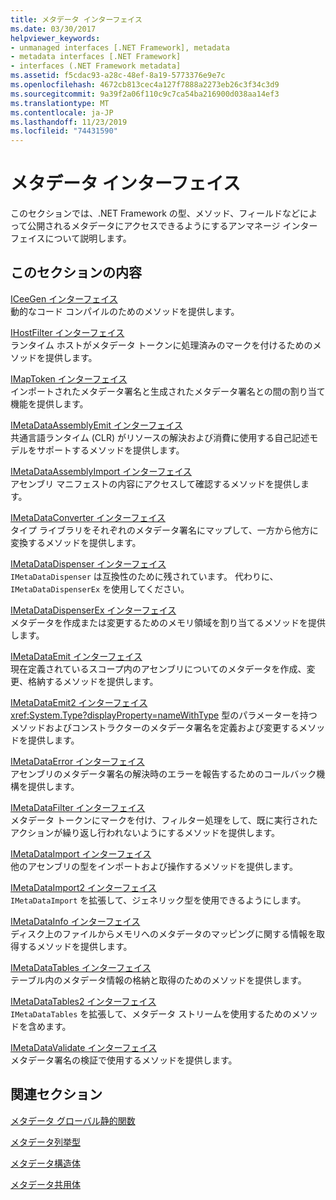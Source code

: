 ```yaml
---
title: メタデータ インターフェイス
ms.date: 03/30/2017
helpviewer_keywords:
- unmanaged interfaces [.NET Framework], metadata
- metadata interfaces [.NET Framework]
- interfaces (.NET Framework metadata]
ms.assetid: f5cdac93-a28c-48ef-8a19-5773376e9e7c
ms.openlocfilehash: 4672cb813cec4a127f7888a2273eb26c3f34c3d9
ms.sourcegitcommit: 9a39f2a06f110c9c7ca54ba216900d038aa14ef3
ms.translationtype: MT
ms.contentlocale: ja-JP
ms.lasthandoff: 11/23/2019
ms.locfileid: "74431590"
---
```

# <a name="metadata-interfaces"></a>メタデータ インターフェイス
このセクションでは、.NET Framework の型、メソッド、フィールドなどによって公開されるメタデータにアクセスできるようにするアンマネージ インターフェイスについて説明します。  
  
## <a name="in-this-section"></a>このセクションの内容  
 [ICeeGen インターフェイス](../../../../docs/framework/unmanaged-api/metadata/iceegen-interface.md)  
 動的なコード コンパイルのためのメソッドを提供します。  
  
 [IHostFilter インターフェイス](../../../../docs/framework/unmanaged-api/metadata/ihostfilter-interface.md)  
 ランタイム ホストがメタデータ トークンに処理済みのマークを付けるためのメソッドを提供します。  
  
 [IMapToken インターフェイス](../../../../docs/framework/unmanaged-api/metadata/imaptoken-interface.md)  
 インポートされたメタデータ署名と生成されたメタデータ署名との間の割り当て機能を提供します。  
  
 [IMetaDataAssemblyEmit インターフェイス](../../../../docs/framework/unmanaged-api/metadata/imetadataassemblyemit-interface.md)  
 共通言語ランタイム (CLR) がリソースの解決および消費に使用する自己記述モデルをサポートするメソッドを提供します。  
  
 [IMetaDataAssemblyImport インターフェイス](../../../../docs/framework/unmanaged-api/metadata/imetadataassemblyimport-interface.md)  
 アセンブリ マニフェストの内容にアクセスして確認するメソッドを提供します。  
  
 [IMetaDataConverter インターフェイス](../../../../docs/framework/unmanaged-api/metadata/imetadataconverter-interface.md)  
 タイプ ライブラリをそれぞれのメタデータ署名にマップして、一方から他方に変換するメソッドを提供します。  
  
 [IMetaDataDispenser インターフェイス](../../../../docs/framework/unmanaged-api/metadata/imetadatadispenser-interface.md)  
 `IMetaDataDispenser` は互換性のために残されています。 代わりに、 `IMetaDataDispenserEx` を使用してください。  
  
 [IMetaDataDispenserEx インターフェイス](../../../../docs/framework/unmanaged-api/metadata/imetadatadispenserex-interface.md)  
 メタデータを作成または変更するためのメモリ領域を割り当てるメソッドを提供します。  
  
 [IMetaDataEmit インターフェイス](../../../../docs/framework/unmanaged-api/metadata/imetadataemit-interface.md)  
 現在定義されているスコープ内のアセンブリについてのメタデータを作成、変更、格納するメソッドを提供します。  
  
 [IMetaDataEmit2 インターフェイス](../../../../docs/framework/unmanaged-api/metadata/imetadataemit2-interface.md)  
 <xref:System.Type?displayProperty=nameWithType> 型のパラメーターを持つメソッドおよびコンストラクターのメタデータ署名を定義および変更するメソッドを提供します。  
  
 [IMetaDataError インターフェイス](../../../../docs/framework/unmanaged-api/metadata/imetadataerror-interface.md)  
 アセンブリのメタデータ署名の解決時のエラーを報告するためのコールバック機構を提供します。  
  
 [IMetaDataFilter インターフェイス](../../../../docs/framework/unmanaged-api/metadata/imetadatafilter-interface.md)  
 メタデータ トークンにマークを付け、フィルター処理をして、既に実行されたアクションが繰り返し行われないようにするメソッドを提供します。  
  
 [IMetaDataImport インターフェイス](../../../../docs/framework/unmanaged-api/metadata/imetadataimport-interface.md)  
 他のアセンブリの型をインポートおよび操作するメソッドを提供します。  
  
 [IMetaDataImport2 インターフェイス](../../../../docs/framework/unmanaged-api/metadata/imetadataimport2-interface.md)  
 `IMetaDataImport` を拡張して、ジェネリック型を使用できるようにします。  
  
 [IMetaDataInfo インターフェイス](../../../../docs/framework/unmanaged-api/metadata/imetadatainfo-interface.md)  
 ディスク上のファイルからメモリへのメタデータのマッピングに関する情報を取得するメソッドを提供します。  
  
 [IMetaDataTables インターフェイス](../../../../docs/framework/unmanaged-api/metadata/imetadatatables-interface.md)  
 テーブル内のメタデータ情報の格納と取得のためのメソッドを提供します。  
  
 [IMetaDataTables2 インターフェイス](../../../../docs/framework/unmanaged-api/metadata/imetadatatables2-interface.md)  
 `IMetaDataTables` を拡張して、メタデータ ストリームを使用するためのメソッドを含めます。  
  
 [IMetaDataValidate インターフェイス](../../../../docs/framework/unmanaged-api/metadata/imetadatavalidate-interface.md)  
 メタデータ署名の検証で使用するメソッドを提供します。  
  
## <a name="related-sections"></a>関連セクション  
 [メタデータ グローバル静的関数](../../../../docs/framework/unmanaged-api/metadata/metadata-global-static-functions.md)  
  
 [メタデータ列挙型](../../../../docs/framework/unmanaged-api/metadata/metadata-enumerations.md)  
  
 [メタデータ構造体](../../../../docs/framework/unmanaged-api/metadata/metadata-structures.md)  
  
 [メタデータ共用体](../../../../docs/framework/unmanaged-api/metadata/metadata-unions.md)
